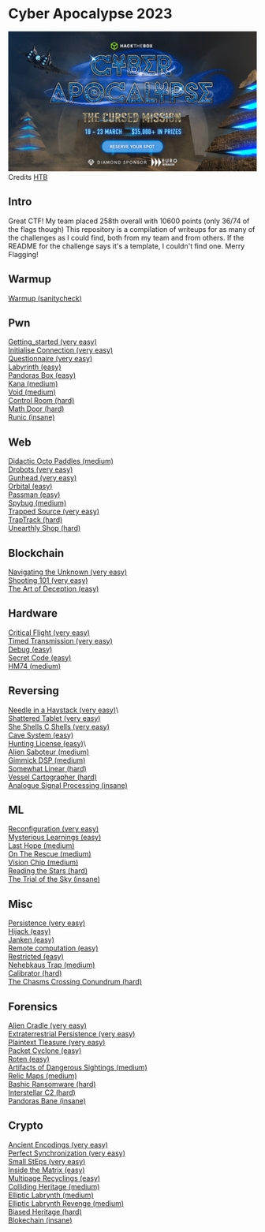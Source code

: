 # Cyber Apocalypse 2023

![My dog ate the banner](./CyberApocalypseBanner.jpg)
Credits [HTB](http://ctf.hackthebox.com)

## Intro
Great CTF! My team placed 258th overall with 10600 points (only 36/74 of the flags though)
This repository is a compilation of writeups for as many of the challenges as I could find, both from my team and from others. If the README for the challenge says it's a template, I couldn't find one. Merry Flagging!

## Warmup
[Warmup (sanitycheck)](warmup/README.md)

## Pwn

[Getting_started (very easy)](pwn/getting_started/README.md)\
[Initialise Connection (very easy)](pwn/initialize_connection/README.md)\
[Questionnaire (very easy)](pwn/questionnaire/README.md)\
[Labyrinth (easy)](pwn/labrynth/README.md)\
[Pandoras Box (easy)](pwn/pandoras_box/README.md)\
[Kana (medium)](pwn/kana/README.md)\
[Void (medium)](pwn/void/README.md)\
[Control Room (hard)](pwn/control_room/README.md)\
[Math Door (hard)](pwn/math_door/README.md)\
[Runic (insane)](pwn/runic/README.md)

## Web

[Didactic Octo Paddles (medium)](web/didactic_octo_paddles/README.md)\
[Drobots (very easy)](web/drobots/README.md)\
[Gunhead (very easy)](web/gunhead/README.md)\
[Orbital (easy)](web/orbital/README.md)\
[Passman (easy)](web/passman/README.md)\
[Spybug (medium)](web/spybug/README.md)\
[Trapped Source (very easy)](web/trapped_source/README.md)\
[TrapTrack (hard)](web/traptrack/README.md)\
[Unearthly Shop (hard)](web/unearthly_shop/README.md)

## Blockchain

[Navigating the Unknown (very easy)](blockchain/navigating_the_unknown/README.md)\
[Shooting 101 (very easy)](blockchain/shooting_101/README.md)\
[The Art of Deception (easy)](blockchain/the_art_of_deception/README.md)

## Hardware

[Critical Flight (very easy)](hardware/critical_flight/README.md)\
[Timed Transmission (very easy)](hardware/timed_transmission/README.md)\
[Debug (easy)](hardware/debug/README.md)\
[Secret Code (easy)](hardware/secret_code/README.md)\
[HM74 (medium)](hardware/hm74/README.md)

## Reversing

[Needle in a Haystack (very easy)](reversing/needle_in_a_haystack/README.md)\	
[Shattered Tablet (very easy)](reversing/shattered_tablet/README.md)\
[She Shells C Shells (very easy)](reversing/she_sells_c_shells/README.md)\
[Cave System (easy)](reversing/cave_system/README.md)\
[Hunting License (easy)](reversing/hunting_license/README.md)\	
[Alien Saboteur (medium)](reversing/alien_saboteur/README.md)\
[Gimmick DSP (medium)](reversing/gimmick_dsp/README.md)\
[Somewhat Linear (hard)](reversing/somewhat_linear/README.md)\
[Vessel Cartographer (hard)](reversing/vessel_cartographer/README.md)\
[Analogue Signal Processing (insane)](reversing/analogue_signal_processing/README.md)

## ML

[Reconfiguration (very easy)](ml/reconfiguration/README.md)\
[Mysterious Learnings (easy)](ml/mysterious_learnings/README.md)\
[Last Hope (medium)](ml/last_hope/README.md)\
[On The Rescue (medium)](ml/on_the_rescue/README.md)\
[Vision Chip (medium)](ml/vision_chip/README.md)\
[Reading the Stars (hard)](ml/reading_the_stars/README.md)\
[The Trial of the Sky (insane)](ml/the_trial_of_the_sky/README.md)

## Misc

[Persistence (very easy)](misc/persistence/README.md)\
[Hijack (easy)](misc/hijack/README.md)\
[Janken (easy)](misc/janken/README.md)\
[Remote computation (easy)](misc/remote_computation/README.md)\
[Restricted (easy)](misc/restricted/README.md)\
[Nehebkaus Trap (medium)](misc/nehebkaus_trap/README.md)\
[Calibrator (hard)](misc/calibrator/README.md)\
[The Chasms Crossing Conundrum (hard)](misc/the_chasms_crossing_conundrum/README.md)

## Forensics

[Alien Cradle (very easy)](forensics/alien_cradle/README.md)\
[Extraterrestrial Persistence (very easy)](forensics/extraterrestrial_persistence/README.md)\
[Plaintext Tleasure (very easy)](forensics/plaintext_tleasure/README.md)\
[Packet Cyclone (easy)](forensics/packet_cyclone/README.md)\
[Roten (easy)](forensics/roten/README.md)\
[Artifacts of Dangerous Sightings (medium)](forensics/artifacts_of_dangerous_sightings/README.md)\
[Relic Maps (medium)](forensics/relic_maps/README.md)\
[Bashic Ransomware (hard)](forensics/bashic_ransomware/README.md)\
[Interstellar C2 (hard)](forensics/interstellar_c2/README.md)\
[Pandoras Bane (insane)](forensics/pandoras_bane/README.md)

## Crypto

[Ancient Encodings (very easy)](crypto/ancient_encodings/README.md)\
[Perfect Synchronization (very easy)](crypto/perfect_synchronization/README.md)\
[Small StEps (very easy)](crypto/small_steps/README.md)\
[Inside the Matrix (easy)](crypto/inside_the_matrix/README.md)\
[Multipage Recyclings (easy)](crypto/multipage_recyclings/README.md)\
[Colliding Heritage (medium)](crypto/colliding_heritage/README.md)\
[Elliptic Labrynth (medium)](crypto/elliptic_labrynth/README.md)\
[Elliptic Labrynth Revenge (medium)](crypto/elliptic_labrynth_revenge/README.md)\
[Biased Heritage (hard)](crypto/biased_heritage/README.md)\
[Blokechain (insane)](crypto/blokechain/README.md)